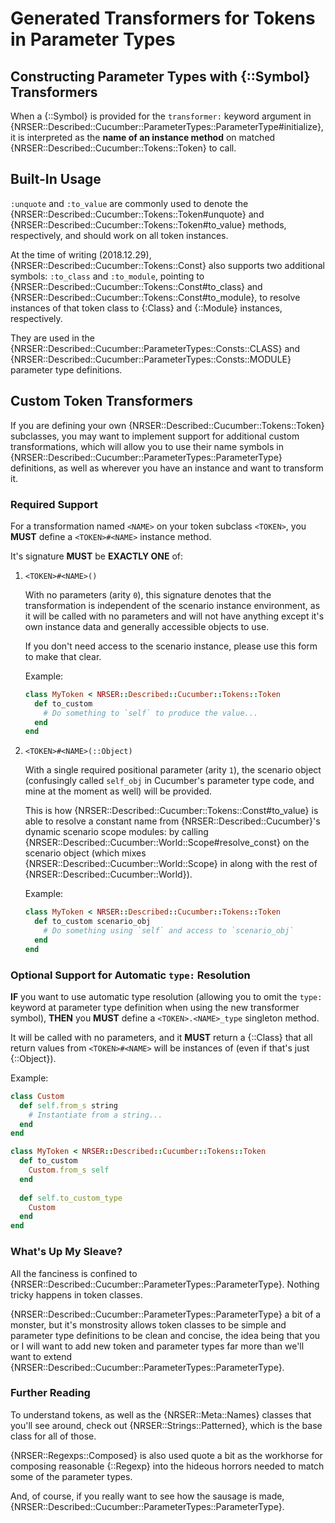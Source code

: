 Generated Transformers for Tokens in Parameter Types
==============================================================================

Constructing Parameter Types with {::Symbol} Transformers
------------------------------------------------------------------------------

When a {::Symbol} is provided for the `transformer:` keyword argument in
{NRSER::Described::Cucumber::ParameterTypes::ParameterType#initialize}, it is
interpreted as the **name of an instance method** on matched
{NRSER::Described::Cucumber::Tokens::Token} to call.


Built-In Usage
------------------------------------------------------------------------------

`:unquote` and `:to_value` are commonly used to denote the
{NRSER::Described::Cucumber::Tokens::Token#unquote} and
{NRSER::Described::Cucumber::Tokens::Token#to_value} methods, respectively, and
should work on all token instances.

At the time of writing (2018.12.29), {NRSER::Described::Cucumber::Tokens::Const}
also supports two additional symbols: `:to_class` and `:to_module`, pointing to
{NRSER::Described::Cucumber::Tokens::Const#to_class} and
{NRSER::Described::Cucumber::Tokens::Const#to_module}, to resolve instances of
that token class to {:Class} and {::Module} instances, respectively.

They are used in the
{NRSER::Described::Cucumber::ParameterTypes::Consts::CLASS} and
{NRSER::Described::Cucumber::ParameterTypes::Consts::MODULE} parameter type
definitions.


Custom Token Transformers
------------------------------------------------------------------------------

If you are defining your own {NRSER::Described::Cucumber::Tokens::Token}
subclasses, you may want to implement support for additional custom
transformations, which will allow you to use their name symbols in
{NRSER::Described::Cucumber::ParameterTypes::ParameterType} definitions, as well
as wherever you have an instance and want to transform it.

### Required Support

For a transformation named `<NAME>` on your token subclass `<TOKEN>`, you
**MUST** define a `<TOKEN>#<NAME>` instance method.

It's signature **MUST** be **EXACTLY ONE** of:

1.  `<TOKEN>#<NAME>()`
    
    With no parameters (arity `0`), this signature denotes that the
    transformation is independent of the scenario instance environment, as
    it will be called with no parameters and will not have anything except
    it's own instance data and generally accessible objects to use.
    
    If you don't need access to the scenario instance, please use this form
    to make that clear.
    
    Example:
    
    ```Ruby
    class MyToken < NRSER::Described::Cucumber::Tokens::Token
      def to_custom
        # Do something to `self` to produce the value...
      end
    end
    ```
    
2.  `<TOKEN>#<NAME>(::Object)`
    
    With a single required positional parameter (arity `1`), the scenario
    object (confusingly called `self_obj` in Cucumber's parameter type code,
    and mine at the moment as well) will be provided.

    This is how {NRSER::Described::Cucumber::Tokens::Const#to_value} is able
    to resolve a constant name from {NRSER::Described::Cucumber}'s dynamic
    scenario scope modules: by calling
    {NRSER::Described::Cucumber::World::Scope#resolve_const} on the scenario
    object (which mixes {NRSER::Described::Cucumber::World::Scope} in along
    with the rest of {NRSER::Described::Cucumber::World}).
    
    Example:
    
    ```Ruby
    class MyToken < NRSER::Described::Cucumber::Tokens::Token
      def to_custom scenario_obj
        # Do something using `self` and access to `scenario_obj`
      end
    end
    ```

### Optional Support for Automatic `type:` Resolution

**IF** you want to use automatic type resolution (allowing you to omit the
`type:` keyword at parameter type definition when using the new transformer
symbol), **THEN** you **MUST** define a `<TOKEN>.<NAME>_type` singleton method.

It will be called with no parameters, and it **MUST** return a {::Class} that
all return values from `<TOKEN>#<NAME>` will be instances of (even if that's
just {::Object}).

Example:

```Ruby
class Custom
  def self.from_s string
    # Instantiate from a string...
  end
end

class MyToken < NRSER::Described::Cucumber::Tokens::Token
  def to_custom
    Custom.from_s self
  end
  
  def self.to_custom_type
    Custom
  end
end
```

### What's Up My Sleave?

All the fanciness is confined to
{NRSER::Described::Cucumber::ParameterTypes::ParameterType}. Nothing tricky
happens in token classes.

{NRSER::Described::Cucumber::ParameterTypes::ParameterType} a bit of a monster,
but it's monstrosity allows token classes to be simple and parameter type
definitions to be clean and concise, the idea being that you or I will want to
add new token and parameter types far more than we'll want to extend 
{NRSER::Described::Cucumber::ParameterTypes::ParameterType}.

### Further Reading

To understand tokens, as well as the {NRSER::Meta::Names} classes that you'll
see around, check out {NRSER::Strings::Patterned}, which is the base class for
all of those.

{NRSER::Regexps::Composed} is also used quote a bit as the workhorse for
composing reasonable {::Regexp} into the hideous horrors needed to match some
of the parameter types.

And, of course, if you really want to see how the sausage is made,
{NRSER::Described::Cucumber::ParameterTypes::ParameterType}.

